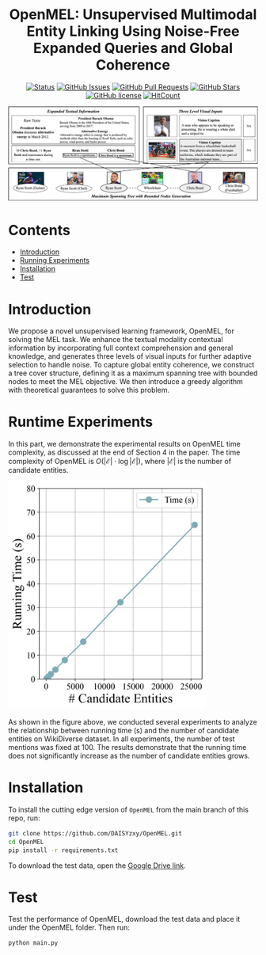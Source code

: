<div align="center">
<h1>OpenMEL: Unsupervised Multimodal Entity Linking Using Noise-Free Expanded Queries and Global Coherence</h1>

[![Status](https://img.shields.io/badge/status-active-success.svg)](https://github.com/DAISYzxy/OpenMEL)
[![GitHub Issues](https://img.shields.io/github/issues/DAISYzxy/OpenMEL.svg)](https://github.com/DAISYzxy/OpenMEL/issues)
[![GitHub Pull Requests](https://img.shields.io/github/issues-pr/DAISYzxy/OpenMEL.svg)](https://github.com/DAISYzxy/OpenMEL/pulls)
[![GitHub Stars](https://img.shields.io/github/stars/DAISYzxy/OpenMEL.svg)](https://github.com/DAISYzxy/OpenMEL/stargazers)
[![GitHub license](https://img.shields.io/github/license/DAISYzxy/OpenMEL.svg)](https://github.com/DAISYzxy/OpenMEL/blob/main/LICENSE)
[![HitCount](https://views.whatilearened.today/views/github/DAISYzxy/OpenMEL.svg)](https://github.com/DAISYzxy/OpenMEL)
</div>

<img src="fig/framework.png" width="1000px">





# Contents

- [Introduction](#Introdution)
- [Running Experiments](#runtime-experiments)
- [Installation](#Installation)
- [Test](#Test)

# Introduction

We propose a novel unsupervised learning framework, OpenMEL, for solving the MEL task. We enhance the textual modality contextual information by incorporating full context comprehension and general knowledge, and generates three levels of visual inputs for further adaptive selection to handle noise. To capture global entity coherence, we construct a tree cover structure, defining it as a maximum spanning tree with bounded nodes to meet the MEL objective. We then introduce a greedy algorithm with theoretical guarantees to solve this problem.

# Runtime Experiments

In this part, we demonstrate the experimental results on OpenMEL time complexity, as discussed at the end of Section 4 in the paper. The time complexity of OpenMEL is $O (|\mathcal{E}| \cdot \log |\mathcal{E}|)$, where $|\mathcal{E}|$ is the number of candidate entities.

<img src="fig/WikiDiverseEntitiesTime.png" width="400px">


As shown in the figure above, we conducted several experiments to analyze the relationship between running time (s) and the number of candidate entities on WikiDiverse dataset. In all experiments, the number of test mentions was fixed at 100. The results demonstrate that the running time does not significantly increase as the number of candidate entities grows.

# Installation
To install the cutting edge version of `OpenMEL` from the main branch of this repo, run:
```bash
git clone https://github.com/DAISYzxy/OpenMEL.git
cd OpenMEL
pip install -r requirements.txt
```
To download the test data, open the [Google Drive link](https://drive.google.com/file/d/1NdCh8DsV3h9OtW561ZLxfpuQOH5KF7xn/view?usp=sharing).


# Test
Test the performance of OpenMEL, download the test data and place it under the OpenMEL folder. Then run:
```bash
python main.py
```